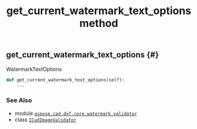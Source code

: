 ﻿---
title: get_current_watermark_text_options method
second_title: Aspose.CAD for Python via .NET API References
description: 
type: docs
weight: 20
url: /python-net/aspose.cad.dxf.core.watermark.validator/icadimagevalidator/get_current_watermark_text_options/
is_root: false
---

## get_current_watermark_text_options {#}

WatermarkTextOptions



```python
def get_current_watermark_text_options(self):
    ...
```





### See Also
* module [`aspose.cad.dxf.core.watermark.validator`](../../)
* class [`ICadImageValidator`](/cad/python-net/aspose.cad.dxf.core.watermark.validator/icadimagevalidator)
